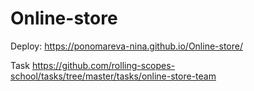 # Online-store
Deploy: https://ponomareva-nina.github.io/Online-store/

Task https://github.com/rolling-scopes-school/tasks/tree/master/tasks/online-store-team
